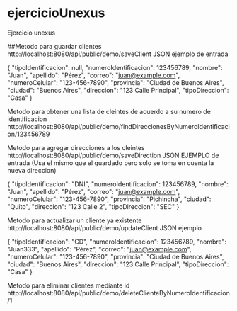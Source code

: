 # ejercicioUnexus
Ejercicio unexus


##Metodo para guardar clientes
http://localhost:8080/api/public/demo/saveClient
JSON ejemplo de entrada

{
  "tipoIdentificacion": null,
  "numeroIdentificacion": 123456789,
  "nombre": "Juan",
  "apellido": "Pérez",
  "correo": "juan@example.com",
  "numeroCelular": "123-456-7890",
  "provincia": "Ciudad de Buenos Aires",
  "ciudad": "Buenos Aires",
  "direccion": "123 Calle Principal",
  "tipoDireccion": "Casa"
}


Metodo para obtener una lista de cleintes de acuerdo a su numero de identificacion
http://localhost:8080/api/public/demo/findDireccionesByNumeroIdentificacion/123456789


Metodo para agregar direcciones a los cleintes
http://localhost:8080/api/public/demo/saveDirection
JSON EJEMPLO de entrada (Usa el mismo que el guardado pero solo se toma en cuenta la nueva direccion)

{
  "tipoIdentificacion": "DNI",
  "numeroIdentificacion": 123456789,
  "nombre": "Juan",
  "apellido": "Pérez",
  "correo": "juan@example.com",
  "numeroCelular": "123-456-7890",
  "provincia": "Pichincha",
  "ciudad": "Quito",
  "direccion": "123 Calle 2",
  "tipoDireccion": "SEC"
}


Metodo para actualizar un cliente ya existente
http://localhost:8080/api/public/demo/updateClient
JSON ejemplo

{
  "tipoIdentificacion": "CD",
  "numeroIdentificacion": 123456789,
  "nombre": "Juan333",
  "apellido": "Pérez",
  "correo": "juan@example.com",
  "numeroCelular": "123-456-7890",
  "provincia": "Ciudad de Buenos Aires",
  "ciudad": "Buenos Aires",
  "direccion": "123 Calle Principal",
  "tipoDireccion": "Casa"
}


Metodo para eliminar clientes mediante id
http://localhost:8080/api/public/demo/deleteClienteByNumeroIdentificacion/1


